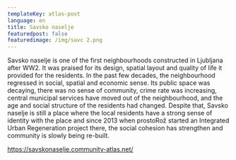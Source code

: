 ```yaml
---
templateKey: atlas-post
language: en
title: Savsko naselje
featuredpost: false
featuredimage: /img/savc 2.png
---
```

<!-- end -->
Savsko naselje is one of the first neighbourhoods constructed in Ljubljana after WW2. It was praised for its design, spatial layout and quality of life it provided for the residents. In the past few decades, the neighbourhood regressed in social, spatial and economic sense. Its public space was decaying, there was no sense of community, crime rate was increasing, central municipal services have moved out of the neighbourhood, and the age and social structure of the residents had changed. Despite that, Savsko naselje is still a place where the local residents have a strong sense of identity with the place and since 2013 when prostoRož started an Integrated Urban Regeneration project there, the social cohesion has strengthen and community is slowly being re-built.



https://savskonaselje.community-atlas.net/
